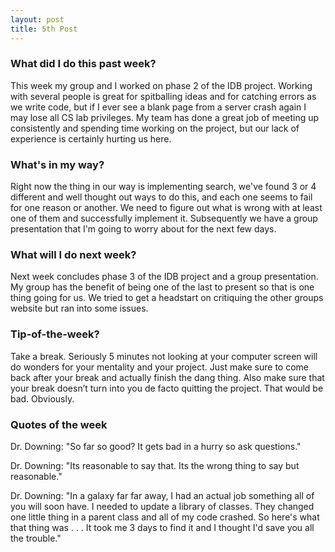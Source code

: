 ```yaml
---
layout: post
title: 5th Post
---
```


### What did I do this past week?
This week my group and I worked on phase 2 of the IDB project.  Working with several people is great for spitballing ideas and for catching errors as we write code, but if I ever see a blank page from a server crash again I may lose all CS lab privileges. My team has done a great job of meeting up consistently and spending time working on the project, but our lack of experience is certainly hurting us here. 

### What's in my way?
Right now the thing in our way is implementing search, we've found 3 or 4 different and well thought out ways to do this, and each one seems to fail for one reason or another. We need to figure out what is wrong with at least one of them and successfully implement it. Subsequently we have a group presentation that I'm going to worry about for the next few days. 

### What will I do next week?
Next week concludes phase 3 of the IDB project and a group presentation. My group has the benefit of being one of the last to present so that is one thing going for us. We tried to get a headstart on critiquing the other groups website but ran into some issues. 

### Tip-of-the-week?
Take a break. Seriously 5 minutes not looking at your computer screen will do wonders for your mentality and your project. Just make sure to come back after your break and actually finish the dang thing. Also make sure that your break doesn’t turn into you de facto quitting the project. That would be bad. Obviously.

### Quotes of the week

Dr. Downing: "So far so good? It gets bad in a hurry so ask questions."

Dr. Downing: "Its reasonable to say that. Its the wrong thing to say but reasonable."

Dr. Downing: "In a galaxy far far away, I had an actual job something all of you will soon have. I needed to update a library of classes. They changed one little thing in a parent class and all of my code crashed. So here's what that thing was . . . It took me 3 days to find it and I thought I'd save you all the trouble."

